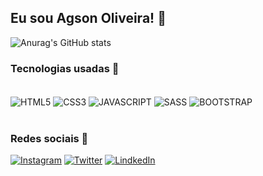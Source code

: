 ## Eu sou Agson Oliveira! 🤟

![Anurag's GitHub stats](https://github-readme-stats.vercel.app/api?username=agsonolv&show_icons=true&theme=dark)

### Tecnologias usadas 🚀

<div style="display: inline_block"><br/>
  <img align="center" alt="HTML5" src="https://img.shields.io/badge/HTML5-E34F26?style=for-the-badge&logo=html5&logoColor=white"/>
  <img align="center" alt="CSS3" src="https://img.shields.io/badge/CSS3-1572B6?style=for-the-badge&logo=css3&logoColor=white"/>
  <img align="center" alt="JAVASCRIPT" src="https://img.shields.io/badge/JavaScript-F7DF1E?style=for-the-badge&logo=javascript&logoColor=black"/>
  <img align="center" alt="SASS" src="https://img.shields.io/badge/Sass-CC6699?style=for-the-badge&logo=sass&logoColor=white"/>
  <img align="center" alt="BOOTSTRAP"
  src="https://img.shields.io/badge/Bootstrap-563D7C?style=for-the-badge&logo=bootstrap&logoColor=white">
</div><br/>

### Redes sociais 📌

[![Instagram](https://img.shields.io/badge/Instagram-E4405F?style=for-the-badge&logo=instagram&logoColor=white)](https://www.instagram.com/agsonolv/)
[![Twitter](https://img.shields.io/badge/Twitter-1DA1F2?style=for-the-badge&logo=twitter&logoColor=white)](https://twitter.com/AgsonOliveira)
[![LindkedIn](https://img.shields.io/badge/LinkedIn-0077B5?style=for-the-badge&logo=linkedin&logoColor=white)](https://www.linkedin.com/in/agson-oliveira-19949024a/)
